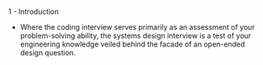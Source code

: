 1 - Introduction

- Where the coding interview serves primarily as an assessment of your problem-solving ability, the systems design interview is a test of your engineering knowledge veiled behind the facade of an open-ended design question.